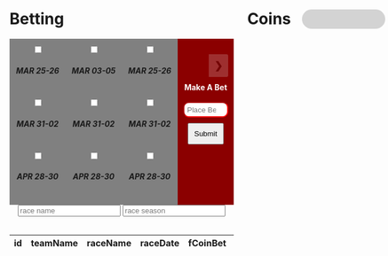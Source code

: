 <style>
    * {
  box-sizing: border-box;
}

.rcorners1 {
    border-radius: 25px;
    background: #D3D3D3;
    padding: 10px;
    width: 150px;
    height: 35px;
    position:absolute;
    right:5px;
    font-size: 15px;
    text-align:right;
}

/* Create four equal columns that floats next to each other */
.column {
  float: left;
  width: 25%;
  padding: 10px;
  height: 300px; /* Should be removed. Only for demonstration */
}

/* Clear floats after the columns */
.row:after {
  content: "";
  display: table;
  clear: both;
}

/* Slideshow container */
.slideshow-container {
  max-width: 1000px;
  position: relative;
  margin: auto;
  margin-top: 15px;
}

/* Hide the images by default */
.mySlides {
  display: none;
}

/* Next & previous buttons */
.prev, .next {
  cursor: pointer;
  position: absolute;
  top: 15%;
  width: auto;
  margin-top: -22px;
  padding: 10px;
  background-color: rgba(0, 0, 0, 0);
  font-weight: bold;
  font-size: 18px;
  background-color: rgba(236, 236, 236, 1);
  opacity: 20%;
  transition: 0.6s ease;
  border-radius: 0 3px 3px 0;
  user-select: none;
}

/* Position the "next button" to the right */
.prev {
  right: 105px;
  border-radius: 3px 0 0 3px;
}

/* Position the "next button" to the right */
.next {
  right: 0;
  border-radius: 0px 3px 3px 0px;
}

.text{
  width: 50%;
  padding: 5px 5px;
  margin: 8px 0;
  box-sizing: border-box;
  color: black;
  background-color: rgba(0, 0, 0, 0);
}

/* On hover, add a black background color with a little bit see-through */
.prev:hover, .next:hover {
  background-color: rgba(0,0,0,0.8);
}

.active, .dot:hover {
  background-color: #717171;
}

/* Fading animation */
.fade {
  animation-name: fade;
  animation-duration: 1.5s;
}

p{
    background-color: transparent;
}
#search {
    width:90%;
}

.searchicon {
    color:#5CB85C;
}

.items-collection{
    margin:20px 0 0 0;
}
.items-collection label.btn-default.active{
    background-color:#007ba7;
    color:#FFF;
}
.items-collection label.btn-default{
    width:90%;
    border:1px solid #305891;
    margin:5px;
    border-radius: 17px;
    color: #305891;
}
.items-collection label .itemcontent{
    width:100%;
}
.items-collection .btn-group{
    width:90%
}
@keyframes fade {
  from {opacity: .4}
  to {opacity: 3}
}
</style>

<h1>Betting
<span>
<a style="right:175px; position: absolute;">Coins<span><a class="rcorners1" id="coins" style="margin-left:5px"></a></span></a>

</span>
</h1>

<div>
<div style="margin: 0 auto; text-align: center">
<div class="row">
<!-- COLUMN 1 -->
  <div class="column" style="background-color:gray;">
      <div class="items col-xs-6 col-sm-3 col-md-3 col-lg-3">
        <div class="info-block block-info clearfix">
          <div data-toggle="buttons" class="btn-group bizmoduleselect">
            <label class="btn btn-default">
              <div class="itemcontent">
                  <input type="checkbox" name="var_id[]" autocomplete="off" value="">
                  <span class="fa fa-car fa-2x"></span>
                  <h5>MAR 25-26</h5>
              </div>
            </label>
          </div>
        </div>
      </div>
    <br>
    <div class="items col-xs-6 col-sm-3 col-md-3 col-lg-3">
        <div class="info-block block-info clearfix">
          <div data-toggle="buttons" class="btn-group bizmoduleselect">
            <label class="btn btn-default">
              <div class="itemcontent">
                  <input type="checkbox" name="var_id[]" autocomplete="off" value="">
                  <span class="fa fa-car fa-2x"></span>
                  <h5>MAR 31-02</h5>
              </div>
            </label>
          </div>
        </div>
      </div>
    <br>
    <div class="items col-xs-6 col-sm-3 col-md-3 col-lg-3">
        <div class="info-block block-info clearfix">
          <div data-toggle="buttons" class="btn-group bizmoduleselect">
            <label class="btn btn-default">
              <div class="itemcontent">
                  <input type="checkbox" name="var_id[]" autocomplete="off" value="">
                  <span class="fa fa-car fa-2x"></span>
                  <h5>APR 28-30</h5>
              </div>
            </label>
          </div>
        </div>
      </div>
    <br>
    <div class="items col-xs-6 col-sm-3 col-md-3 col-lg-3">
        <div class="info-block block-info clearfix">
          <div data-toggle="buttons" class="btn-group bizmoduleselect">
            <label class="btn btn-default">
              <div class="itemcontent">
                  <input type="checkbox" name="var_id[]" autocomplete="off" value="">
                  <span class="fa fa-car fa-2x"></span>
                  <h5>MAY 05-07</h5>
              </div>
            </label>
          </div>
        </div>
      </div>
    <br>
    <div class="items col-xs-6 col-sm-3 col-md-3 col-lg-3">
        <div class="info-block block-info clearfix">
          <div data-toggle="buttons" class="btn-group bizmoduleselect">
            <label class="btn btn-default">
              <div class="itemcontent">
                  <input type="checkbox" name="var_id[]" autocomplete="off" value="">
                  <span class="fa fa-car fa-2x"></span>
                  <h5>MAY 19-21</h5>
              </div>
            </label>
          </div>
        </div>
      </div>
    <br>
  </div>

  <!-- COLUMN 2 -->
  <div class="column" style="background-color:gray;">
    <div class="items col-xs-6 col-sm-3 col-md-3 col-lg-3">
        <div class="info-block block-info clearfix">
          <div data-toggle="buttons" class="btn-group bizmoduleselect">
            <label class="btn btn-default">
              <div class="itemcontent">
                  <input type="checkbox" name="var_id[]" autocomplete="off" value="">
                  <span class="fa fa-car fa-2x"></span>
                  <h5>MAR 03-05</h5>
              </div>
            </label>
          </div>
        </div>
      </div>
    <br>
    <div class="items col-xs-6 col-sm-3 col-md-3 col-lg-3">
        <div class="info-block block-info clearfix">
          <div data-toggle="buttons" class="btn-group bizmoduleselect">
            <label class="btn btn-default">
              <div class="itemcontent">
                  <input type="checkbox" name="var_id[]" autocomplete="off" value="">
                  <span class="fa fa-car fa-2x"></span>
                  <h5>MAR 31-02</h5>
              </div>
            </label>
          </div>
        </div>
      </div>
    <br>
    <div class="items col-xs-6 col-sm-3 col-md-3 col-lg-3">
        <div class="info-block block-info clearfix">
          <div data-toggle="buttons" class="btn-group bizmoduleselect">
            <label class="btn btn-default">
              <div class="itemcontent">
                  <input type="checkbox" name="var_id[]" autocomplete="off" value="">
                  <span class="fa fa-car fa-2x"></span>
                  <h5>APR 28-30</h5>
              </div>
            </label>
          </div>
        </div>
      </div>
    <br>
    <div class="items col-xs-6 col-sm-3 col-md-3 col-lg-3">
        <div class="info-block block-info clearfix">
          <div data-toggle="buttons" class="btn-group bizmoduleselect">
            <label class="btn btn-default">
              <div class="itemcontent">
                  <input type="checkbox" name="var_id[]" autocomplete="off" value="">
                  <span class="fa fa-car fa-2x"></span>
                  <h5>MAY 05-07</h5>
              </div>
            </label>
          </div>
        </div>
      </div>
    <br>
    <div class="items col-xs-6 col-sm-3 col-md-3 col-lg-3">
        <div class="info-block block-info clearfix">
          <div data-toggle="buttons" class="btn-group bizmoduleselect">
            <label class="btn btn-default">
              <div class="itemcontent">
                  <input type="checkbox" name="var_id[]" autocomplete="off" value="">
                  <span class="fa fa-car fa-2x"></span>
                  <h5>MAY 19-21</h5>
              </div>
            </label>
          </div>
        </div>
      </div>
    <br>
  </div>

  <!-- COLUMN 3 -->
  <div class="column" style="background-color:gray">
    <div class="items col-xs-6 col-sm-3 col-md-3 col-lg-3">
        <div class="info-block block-info clearfix">
          <div data-toggle="buttons" class="btn-group bizmoduleselect">
            <label class="btn btn-default">
              <div class="itemcontent">
                  <input type="checkbox" name="var_id[]" autocomplete="off" value="">
                  <span class="fa fa-car fa-2x"></span>
                  <h5>MAR 25-26</h5>
              </div>
            </label>
          </div>
        </div>
      </div>
    <br>
    <div class="items col-xs-6 col-sm-3 col-md-3 col-lg-3">
        <div class="info-block block-info clearfix">
          <div data-toggle="buttons" class="btn-group bizmoduleselect">
            <label class="btn btn-default">
              <div class="itemcontent">
                  <input type="checkbox" name="var_id[]" autocomplete="off" value="">
                  <span class="fa fa-car fa-2x"></span>
                  <h5>MAR 31-02</h5>
              </div>
            </label>
          </div>
        </div>
      </div>
    <br>
    <div class="items col-xs-6 col-sm-3 col-md-3 col-lg-3">
        <div class="info-block block-info clearfix">
          <div data-toggle="buttons" class="btn-group bizmoduleselect">
            <label class="btn btn-default">
              <div class="itemcontent">
                  <input type="checkbox" name="var_id[]" autocomplete="off" value="">
                  <span class="fa fa-car fa-2x"></span>
                  <h5>APR 28-30</h5>
              </div>
            </label>
          </div>
        </div>
      </div>
    <br>
    <div class="items col-xs-6 col-sm-3 col-md-3 col-lg-3">
        <div class="info-block block-info clearfix">
          <div data-toggle="buttons" class="btn-group bizmoduleselect">
            <label class="btn btn-default">
              <div class="itemcontent">
                  <input type="checkbox" name="var_id[]" autocomplete="off" value="">
                  <span class="fa fa-car fa-2x"></span>
                  <h5>MAY 05-07</h5>
              </div>
            </label>
          </div>
        </div>
      </div>
    <br>
    <div class="items col-xs-6 col-sm-3 col-md-3 col-lg-3">
        <div class="info-block block-info clearfix">
          <div data-toggle="buttons" class="btn-group bizmoduleselect">
            <label class="btn btn-default">
              <div class="itemcontent">
                  <input type="checkbox" name="var_id[]" autocomplete="off" value="">
                  <span class="fa fa-car fa-2x"></span>
                  <h5>MAY 19-21</h5>
              </div>
            </label>
          </div>
        </div>
      </div>
    <br>
  </div>

  <!-- COLUMN 4 -->
  <div class="column" style="background-color:darkred;">
  <!-- Slideshow -->
<div class="slideshow-container" style="background-color: transparent">

  <!-- Full-width images with number and caption text -->
  <div class="mySlides fade">
    <img src="https://upload.wikimedia.org/wikipedia/commons/thumb/f/fb/Mercedes_AMG_Petronas_F1_Logo.svg/2560px-Mercedes_AMG_Petronas_F1_Logo.svg.png" style="width:100%; height: 50px; margin-top: 10px; margin-bottom: 10px">
    <div style="color: black">Mercedes</div>
  </div>

  <div class="mySlides fade">
    <img src="https://upload.wikimedia.org/wikipedia/commons/3/32/Alpine_logo.png" style="width:100%; height: 50px;margin-top: 10px; margin-bottom: 10px">
    <div style="color: black">Alpine</div>
  </div>

  <div class="mySlides fade">
    <img src="https://logos-world.net/wp-content/uploads/2022/07/Uralkali-Haas-F1-Team-Logo-2021.png" style="width:100%; height: 70px">
    <div style="color: black">Haas</div>
  </div>

  <div class="mySlides fade">
    <img src="https://www.formula1.com/content/fom-website/en/teams/McLaren/_jcr_content/logo.img.jpg/1644831223911.jpg" style="width:100%; height: 70px">
    <div style="color: black">McLaren</div>
  </div>

  <div class="mySlides fade">
    <img src="https://encrypted-tbn0.gstatic.com/images?q=tbn:ANd9GcTj_4tW9P_08hcS4STLIuUHDrqur9liVZFb9g&usqp=CAU" style="width:100%; height: 50px;margin-top: 15px; margin-bottom: 5px">
    <div style="color: black">Red Bull</div>
  </div>

  <div class="mySlides fade">
    <img src="https://cdn.motor1.com/images/mgl/3WWeox/s1/aston-martin-new-logo.jpg" style="width:100%; height: 70px">
    <div style="color: black">Asten Martin</div>
  </div>

  <div class="mySlides fade">
    <img src="https://www.formula1points.com//images/constructors/alphatauri.png" style="width:100%; height: 70px">
    <div style="color: black">AlphaTauri</div>
  </div>

  <div class="mySlides fade">
    <img src="https://i.imgur.com/jH6hF66.png" style="width:100%; height: 50px;margin-top: 10px; margin-bottom: 10px">
    <div style="color: black">Ferrari</div>
  </div>

  <div class="mySlides fade">
    <img src="https://www.formula1.com/content/dam/fom-website/manual/teams/Sauber/Alfa_Romeo_Racing_logo.jpg.transform/9col/image.jpg" style="width:100%; height: 70px">
    <div style="color: black">Alfa Romeo</div>
  </div>

  <div class="mySlides fade">
    <img src="https://teamcolorcodes.com/wp-content/uploads/2022/10/Williams-Racing-logo.png" style="width:80%; height: 30px; margin-top: 20px; margin-bottom: 20px; margin-left: 10%; margin-right: 10%">
    <div style="color: black">Williams</div>
  </div>

  <!-- Next and previous buttons -->

<a class="prev" onclick="plusSlides(-1)">&#10094;</a>
<a class="next" onclick="plusSlides(1)">&#10095;</a>
<br>
<br>

<h4 style="background-color: transparent; color: white">Make A Bet</h4>
<a style="width:100%; height:10%; background-color: transparent; margin-left:0; color:white">
<input type="number"
                name="bet"
                id="bet"
                placeholder="Place Bet Here"
                style="width:100%; height:10%; margin-left: 0; left:0; background-color: white;padding: 5px 5px;margin: 0px 0; box-sizing: border-box; color: black;  border-color: red; border-radius: 10px"
            >
</a>
<br>
<a style="background-color: transparent">
<input value="Submit" type="submit" class="button" onclick="formSubmit()" style="padding: 10px; margin:0; margin-top: 10px">
</a>

</div>
</div>
</div>
<a id="updcoin"></a>

<div>
  <small><input type="text" name="raceName" id="raceName" placeholder="race name"></small>
  <small><input type="text" name="raceSeason" id="raceSeason" placeholder="race season"></small>
</div>

<br>

<div>
  <table id = "bets">
    <thead>
      <tr>
        <th>id</th>
        <th>teamName</th>
        <th>raceName</th>
        <th>raceDate</th>
        <th>fCoinBet</th>
        <th>betActive</th>
      </tr>
    </thead>
    <tbody></tbody>
  </table>
</div>

<br>

<div>

</div>

<script>
    let bruh = localStorage.getItem("ID");
    // let url = "http://localhost:8085";
    let url = "https://f1-backend.aadit.dev"

    if(bruh == undefined){
      window.location.href = "https://aaditgupta21.github.io/reunion/login";
    }
    
    let slideIndex = 1;
    showSlides(slideIndex);

    // Next/previous controls
    function plusSlides(n) {
        showSlides(slideIndex += n);
    }

    // Thumbnail image controls
    function currentSlide(n) {
        showSlides(slideIndex = n);
    }
    
    fetch(url + "/api/user/coins/" + bruh, {method: "GET", mode: 'cors',cache: 'default', credentials: 'include', headers: {'Content-Type': "application/json"}})
      .then((data) => data.json())
      .then((data) => {
        console.log(data);
        document.getElementById("coins").innerHTML = data;
      })

    function showSlides(n) {
        let i;
        mercedes = false; // 1
        alpine = false; // 2
        haas = false; // 3
        mclaren = false; // 4
        redbull = false; // 5
        astenmartin = false; // 6
        alphatauri = false; // 7
        ferrari = false; // 8
        alfaromeo = false; // 9
        williams = false; // 10
        let slides = document.getElementsByClassName("mySlides");
        if (n > slides.length) {slideIndex = 1}
        if (n < 1) {slideIndex = slides.length}
        for (i = 0; i < slides.length; i++) {
            slides[i].style.display = "none";
        }
        slides[slideIndex-1].style.display = "block";
    }

    let team = "";

    function slideToTeam() {
      switch(slideIndex) {
        case 1:
          team = "Mercedes";
          break;
        case 2:
          team = "Alpine";
          break;
        case 3:
          team = "Haas F1";
          break;
        case 4:
          team = "McLaren";
          break;
        case 5:
          team = "Redbull Racing";
          break;
        case 6:
          team = "Aston Martin";
          break;
        case 7:
          team = "AlphaTauri";
          break;
        case 8:
          team = "Ferrari";
          break;
        case 9:
          team = "Alfa Romeo";
          break;
        case 10:
          team = "Williams";
          break;
        default:
          console.log("bruh idk howd it ever get to this :skull:");
          break;
      }
    }

    let f1coins = "";
    let raceName = "";
    let raceSeason = "";

    function setBetFields() {
      f1coins = document.getElementById("bet").value;
      console.log(f1coins);
      raceName = document.getElementById("raceName").value;
      raceSeason = document.getElementById("raceSeason").value;
    }

    function formSubmit() {
        setBetFields();
        slideToTeam();

        var myHeaders = new Headers();
        myHeaders.append("Content-Type", "application/json");

        data = {race: raceName, raceSeason: raceSeason, team: team, user: bruh, f1coins: f1coins}

        var requestOptions = {
          method: 'POST',
          headers: myHeaders,
          mode: 'cors',
          cache: 'default', 
          credentials: 'include',
          redirect: 'manual',
          body: JSON.stringify(data)
        };

         fetch(
          url + `/api/user/makeBet`, requestOptions
        )
          .then(response => response.text())
        .then(result => {
          console.log(result);
          if (result == 'Bet for ' + team + ' of ' + f1coins + ' f1Coins.') {
            window.location.href = "https://aaditgupta21.github.io/reunion/nav/betting";
          } else {
            alert("Error inputting coins, try again later.");
          }
        })
        .catch(error => console.log('error', error));
    }

    function listBets() {
    // prepare HTML user container for new output
    const betContainer = document.getElementById("bets");

    var myHeaders = new Headers();
        myHeaders.append("Content-Type", "application/json");

        var requestOptions = {
          method: 'GET',
          headers: myHeaders,
          redirect: 'manual',
        };

         fetch(
          url + `/api/user/getBets/${bruh}`, requestOptions
        )
        .then(response => response.text())
        .then(result => {
          console.log(result);
              for (const row of JSON.parse(result)) {

                const tr = document.createElement("tr");

                const id = document.createElement("td");
                const teamName = document.createElement("td");
                const raceName = document.createElement("td");
                const raceDate = document.createElement("td");
                const f1Coins = document.createElement("td");
                const betActive = document.createElement("td");
                const updateAction = document.createElement("td");
                const deleteAction = document.createElement("td");

                id.innerHTML = row.id;
                teamName.innerHTML = row.teamName;
                raceName.innerHTML = row.raceName;
                raceDate.innerHTML = row.raceDate;
                f1Coins.innerHTML = row.f1Coins;
                betActive.innerHTML = row.betActive;

                const updateURL = 'https://aaditgupta21.github.io/reunion/updateBet';
                // const updateURL = 'http://localhost:4000/updateBet';

                updateAction.innerHTML = `<a href="${updateURL}">update</a>`

                deleteAction.innerHTML = `<a onclick="deleteClick(event, ${row.id})" href="">delete</a>`

                tr.appendChild(id);
                tr.appendChild(teamName);
                tr.appendChild(raceName);
                tr.appendChild(raceDate)
                tr.appendChild(f1Coins);
                tr.appendChild(betActive);
                tr.appendChild(updateAction);
                tr.appendChild(deleteAction);

                betContainer.appendChild(tr);
              }
          })
        .catch(error => {
          console.log('error', error)
          const tr = document.createElement("tr");
          const td = document.createElement("td");
          td.innerHTML = error.toString();
          tr.appendChild(td);
          betContainer.appendChild(tr);
        });
  }

  function deleteClick(event, betId){
    event.preventDefault();
    var myHeaders = new Headers();
        myHeaders.append("Content-Type", "application/json");

        const data = {betId}

        var requestOptions = {
          method: 'POST',
          headers: myHeaders,
          redirect: 'manual',
          mode: 'cors',
          cache: 'default', 
          credentials: 'include',
          body: JSON.stringify(data)
        };

         fetch(
          url + `/api/user/deleteBet`, requestOptions
        )
        .then(response => response.text())
        .then(result => {
          console.log(result);
          if (result == 'successfully deleted bet') {
            window.location.href = "https://aaditgupta21.github.io/reunion/nav/betting";
          } else {
            alert("Error deleting bet, try again later.");
          }
        })
        .catch(error => console.log('error', error));
  }

  listBets();
</script>
